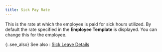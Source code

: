 ```yaml
---
title: Sick Pay Rate
---
```



This is the rate at which the employee is paid for sick hours utilized.  By default the rate specified in the **Employee 
 Template** is displayed. You can change this for the employee.


{:.see_also}
See also
: [Sick  Leave Details](JavaScript:RelatedTopics1.Click())<!--Metadata type="DesignerControl" startspan
<object CLASSID="clsid:ADB880A6-D8FF-11CF-9377-00AA003B7A11"
	ID=RelatedTopics1
	TYPE="application/x-oleobject">
</object>-->

<object classid="clsid:ADB880A6-D8FF-11CF-9377-00AA003B7A11" id="RelatedTopics1" type="application/x-oleobject"> 
 <param name="Command" value="Related Topics">
<param name="Window" value="second">
<param name="Item1" value="Sick Leave Details;{{site.prl_chm}}/misc/sick_leave_details_2.html">
</object><!--Metadata type="DesignerControl" endspan-->
